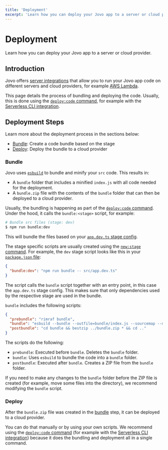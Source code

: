```yaml
---
title: 'Deployment'
excerpt: 'Learn how you can deploy your Jovo app to a server or cloud provider.'
---
```


# Deployment

Learn how you can deploy your Jovo app to a server or cloud provider.

## Introduction

Jovo offers [server integrations](./server.md) that allow you to run your Jovo app code on different servers and cloud providers, for example [AWS Lambda](https://www.jovo.tech/marketplace/server-lambda).

This page details the process of bundling and deploying the code. Usually, this is done using the [`deploy:code` command](https://www.jovo.tech/docs/deploy-command#deploy-code), for example with the [Serverless CLI integration](https://www.jovo.tech/marketplace/target-serverless).

## Deployment Steps

Learn more about the deployment process in the sections below:

- [Bundle](#bundle): Create a code bundle based on the stage
- [Deploy](#deploy): Deploy the bundle to a cloud provider

### Bundle

Jovo uses [`esbuild`](https://github.com/evanw/esbuild) to bundle and minify your `src` code. This results in:

- A `bundle` folder that includes a minified `index.js` with all code needed for the deployment.
- A `bundle.zip` file with the contents of the `bundle` folder that can then be deployed to a cloud provider.

Usually, the bundling is happening as part of the [`deploy:code` command](https://www.jovo.tech/docs/deploy-command#deploy-code). Under the hood, it calls the `bundle:<stage>` script, for example:

```sh
# Bundle src files (stage: dev)
$ npm run bundle:dev
```

This will bundle the files based on your [`app.dev.ts` stage config](./app-config.md#staging).

The stage specific scripts are usually created using the [`new:stage` command](https://www.jovo.tech/docs/new-command#new-stage). For example, the `dev` stage script looks like this in your [`package.json` file](https://github.com/jovotech/jovo-v4-template/blob/master/package.json):

```json
{
  "bundle:dev": "npm run bundle -- src/app.dev.ts"
}
```

The script calls the `bundle` script together with an entry point, in this case the `app.dev.ts` stage config. This makes sure that only dependencies used by the respective stage are used in the bundle.

`bundle` includes the following scripts:

```json
{
  "prebundle": "rimraf bundle",
  "bundle": "esbuild --bundle --outfile=bundle/index.js --sourcemap --minify --keep-names --platform=node --target=node14 --format=cjs  --external:aws-sdk --external:@oclif/* --external:@jovotech/cli*",
  "postbundle": "cd bundle && bestzip ../bundle.zip * && cd .."
}
```

The scripts do the following:

- `prebundle`: Executed before `bundle`. Deletes the `bundle` folder.
- `bundle`: Uses `esbuild` to bundle the code into a `bundle` folder.
- `postbundle`: Executed after `bundle`. Creates a ZIP file from the `bundle` folder.

If you need to make any changes to the `bundle` folder before the ZIP file is created (for example, move some files into the directory), we recommend modifying the `bundle` script.

### Deploy

After the `bundle.zip` file was created in the [bundle](#bundle) step, it can be deployed to a cloud provider.

You can do that manually or by using your own scripts. We recommend using the [`deploy:code` command](https://www.jovo.tech/docs/deploy-command#deploy-code) (for example with the [Serverless CLI integration](https://www.jovo.tech/marketplace/target-serverless)) because it does the bundling and deployment all in a single command.

